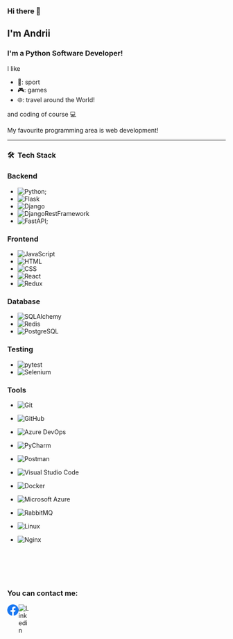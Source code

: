### Hi there 👋

##  I'm Andrii 

### I'm a Python Software Developer!

I like
- 🏐: sport
- 🎮: games
- 🌐: travel around the World!

and coding of course :computer:

My favourite programming area is web development!


---

### 🛠 &nbsp;Tech Stack

### Backend
- ![Python](https://img.shields.io/badge/-Python-222222?style=flat&logo=python);
- ![Flask](https://img.shields.io/badge/-Flask-222222?style=flat&logo=flask)&nbsp;
- ![Django](https://img.shields.io/badge/-Django-222222?style=flat&logo=django&logoColor=0b593c)&nbsp;
- ![DjangoRestFramework](https://img.shields.io/badge/-DjangoRestFramework-222222?style=flat&logo=django&logoColor=0b593c)&nbsp;
- ![FastAPI](https://img.shields.io/badge/-FastAPI-222222?style=flat&logo=fastapi&logoColor=0c6b47);


### Frontend
- ![JavaScript](https://img.shields.io/badge/-JavaScript-222222?style=flat&logo=javascript)&nbsp;
- ![HTML](https://img.shields.io/badge/-HTML-222222?style=flat&logo=HTML5)&nbsp;
- ![CSS](https://img.shields.io/badge/-CSS-222222?style=flat&logo=CSS3&logoColor=1572B6)&nbsp;
- ![React](https://img.shields.io/badge/-React-222222?style=flat&logo=react)
- ![Redux](https://img.shields.io/badge/-Redux-222222?style=flat&logo=redux)


### Database
- ![SQLAlchemy](https://img.shields.io/badge/-SQLAlchemy-222222?style=flat&logo=sqlalchemy)
- ![Redis](https://img.shields.io/badge/-Redis-222222?style=flat&logo=redis)
- ![PostgreSQL](https://img.shields.io/badge/-PostgreSQL-222222?style=flat&logo=postgresql)


### Testing
- ![pytest](https://img.shields.io/badge/-pytest-222222?style=flat&logo=pytest)
- ![Selenium](https://img.shields.io/badge/-Selenium-222222?style=flat&logo=selenium)

### Tools
- ![Git](https://img.shields.io/badge/-Git-222222?style=flat&logo=git)
- ![GitHub](https://img.shields.io/badge/-GitHub-222222?style=flat&logo=github)
- ![Azure DevOps](https://img.shields.io/badge/-Azure%20DevOps-222222?style=flat&logo=azure-devops)

- ![PyCharm](https://img.shields.io/badge/-PyCharm-222222?style=flat&logo=pycharm)
- ![Postman](https://img.shields.io/badge/-Postman-222222?style=flat&logo=postman)
- ![Visual Studio Code](https://img.shields.io/badge/-Visual%20Studio%20Code-222222?style=flat&logo=visual-studio-code&logoColor=007ACC)
- ![Docker](https://img.shields.io/badge/-Docker-222222?style=flat&logo=docker)
- ![Microsoft Azure](https://img.shields.io/badge/-Microsoft%20Azure-222222?style=flat&logo=microsoft-azure&logoColor=0089D6)
- ![RabbitMQ](https://img.shields.io/badge/-RabbitMQ-222222?style=flat&logo=rabbitmq)
- ![Linux](https://img.shields.io/badge/-Linux-222222?style=flat&logo=linux)
- ![Nginx](https://img.shields.io/badge/-Nginx-222222?style=flat&logo=nginx&logoColor=0c6b47)




<br />


<br />
<br />
<br />



### You can contact me:


[<img align="left" alt="Facebook" width="26px" src="https://raw.githubusercontent.com/github/explore/9adcff6afda303fb7fcead92954bad819fa7a4bd/topics/facebook/facebook.png" />][facebook]
[<img align="left" alt="Linkedin" width="26px" src="https://media.licdn.com/dms/image/C560BAQHaVYd13rRz3A/company-logo_200_200/0/1638831589865?e=1684368000&v=beta&t=w513Aud8OwJU49x1yohHN33BwRq1IlDXgFlo6gFyJeg" />][Linkedin]


[facebook]: https://www.facebook.com/profile.php?id=100005632441627
[Linkedin]: https://www.linkedin.com/in/andrii-levin-720074b5/



<!--
**Lap-DevOps/Lap-DevOps** is a ✨ _special_ ✨ repository because its `README.md` (this file) appears on your GitHub profile.

Here are some ideas to get you started:

- 🔭 I’m currently working on ...
- 🌱 I’m currently learning ...
- 👯 I’m looking to collaborate on ...
- 🤔 I’m looking for help with ...
- 💬 Ask me about ...
- 📫 How to reach me: ...
- 😄 Pronouns: ...
- ⚡ Fun fact: ...
-->
